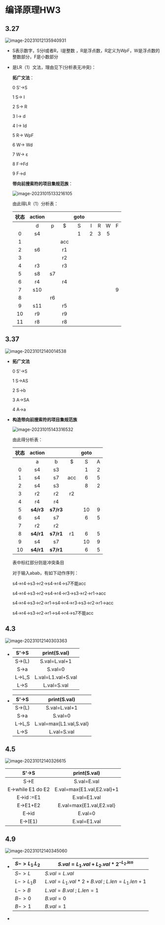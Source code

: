 # 编译原理HW3

## 3.27

![image-20231012135940931](C:\Users\Nutrition\AppData\Roaming\Typora\typora-user-images\image-20231012135940931.png)

- S表示数字，S分I或者R，I是整数 ，R是浮点数，R定义为WpF，W是浮点数的整数部分，F是小数部分

- 是LR（1）文法，理由见下(分析表无冲突)：

  **拓广文法**：

  0   S'->S 

  1   S-> I  

  2   S-> R 

  3   I-> d 

  4   I-> Id 

  5   R-> WpF 

  6   W-> Wd 

  7   W-> ε 

  8   F->Fd 

  9   F->d

  **带向前搜索符的项目集规范族**：

  ![image-20231015133216105](C:\Users\Nutrition\AppData\Roaming\Typora\typora-user-images\image-20231015133216105.png)

  由此得LR（1）分析表：

  | 状态 | action |      |      | goto |      |      |      |      |
  | :--: | :----: | :--: | :--: | :--: | :--: | :--: | :--: | :--: |
  |      |   d    |  p   |  $   |  S   |  I   |  R   |  W   |  F   |
  |  0   |   s4   |      |      |  1   |  2   |  3   |  5   |      |
  |  1   |        |      | acc  |      |      |      |      |      |
  |  2   |   s6   |      |  r1  |      |      |      |      |      |
  |  3   |        |      |  r2  |      |      |      |      |      |
  |  4   |   r3   |      |  r3  |      |      |      |      |      |
  |  5   |   s8   |  s7  |      |      |      |      |      |      |
  |  6   |   r4   |      |  r4  |      |      |      |      |      |
  |  7   |  s10   |      |      |      |      |      |      |  9   |
  |  8   |        |  r6  |      |      |      |      |      |      |
  |  9   |  s11   |      |  r5  |      |      |      |      |      |
  |  10  |   r9   |      |  r9  |      |      |      |      |      |
  |  11  |   r8   |      |  r8  |      |      |      |      |      |

## 3.37

![image-20231012140014538](C:\Users\Nutrition\AppData\Roaming\Typora\typora-user-images\image-20231012140014538.png)

- **拓广文法**

  0   S'->S 

  1   S->AS 

  2   S->b 

  3   A->SA 

  4   A->a

- **构造带向前搜索符的项目集规范族**

  ![image-20231015143316532](C:\Users\Nutrition\AppData\Roaming\Typora\typora-user-images\image-20231015143316532.png)

  由此得分析表：

  | 状态 |  action   |           |      | goto |      |
  | :--: | :-------: | :-------: | :--: | :--: | :--: |
  |      |     a     |     b     |  $   |  S   |  A   |
  |  0   |    s4     |    s3     |      |  1   |  2   |
  |  1   |    s4     |    s7     | acc  |  6   |  5   |
  |  2   |    s4     |    s3     |      |  8   |  2   |
  |  3   |    r2     |    r2     |  r2  |      |      |
  |  4   |    r4     |    r4     |      |      |      |
  |  5   | **s4/r3** | **s7/r3** |      |  10  |  9   |
  |  6   |    s4     |    s7     |      |  6   |  5   |
  |  7   |    r2     |    r2     |      |      |      |
  |  8   | **s4/r1** | **s7/r1** |  r1  |  6   |  5   |
  |  9   |    s4     |    s7     |      |  10  |  9   |
  |  10  | **s4/r1** | **s7/r1** |      |  6   |  5   |

  表中标红部分则是冲突条目

  对于输入abab，有如下动作序列：

  s4->r4->s3->r2->s4->r4->s7不能acc

  s4->r4->s3->r2->s4->r4->r3->s3->r2->r1->acc

  s4->r4->s3->r2->r1->s4->r4->r3->s3->r2->r1->acc

  s4->r4->s3->r2->r1->s4->r4->s7不能acc

  

  

## 4.3

![image-20231012140303363](C:\Users\Nutrition\AppData\Roaming\Typora\typora-user-images\image-20231012140303363.png)

- | S'->S  |    print(S.val)    |
  | :----: | :----------------: |
  | S->(L) |   S.val=L.val+1    |
  |  S->a  |      S.val=0       |
  | L->L,S | L.val=L1.val+S.val |
  |  L->S  |    L.val=S.val     |





- | S'->S  |      print(S.val)       |
  | :----: | :---------------------: |
  | S->(L) |      S.val=L.val+1      |
  |  S->a  |         S.val=0         |
  | L->L,S | L.val=max{L1.val,S.val} |
  |  L->S  |       L.val=S.val       |





## 4.5

![image-20231012140326615](C:\Users\Nutrition\AppData\Roaming\Typora\typora-user-images\image-20231012140326615.png)

|       S'->S       |        print(S.val)        |
| :---------------: | :------------------------: |
|       S->E        |        S.val=E.val         |
| E->while E1 do E2 | E.val=max{E1.val,E2.val}+1 |
|    E->id :=E1     |        E.val=E1.val        |
|     E->E1+E2      |  E.val=max{E1.val,E2.val}  |
|       E->id       |          E.val=0           |
|      E->(E1)      |        E.val=E1.val        |



## 4.9

![image-20231012140345060](C:\Users\Nutrition\AppData\Roaming\Typora\typora-user-images\image-20231012140345060.png)

- | $S->L_1.L_2$ | $S.val=L_1.val+L_2.val*2^{-L_2.len}$              |
  | ------------ | ------------------------------------------------- |
  | $S->L$       | $S.val=L.val$                                     |
  | $L->L_1B$    | $L.val=L_1.val*2+B.val$   ;     $L.len=L_1.len+1$ |
  | $L->B$       | $L.val=B.val$    ;    $L.len=1$                   |
  | $B->0$       | $B.val=0$                                         |
  | $B->1$       | $B.val=1$                                         |



- 

